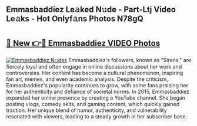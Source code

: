 ## Emmasbaddiez Le𝚊ked N𝚞de - Part-Ltj Video Le𝚊ks - Hot Onlyf𝚊ns Photos N78gQ

# <h2><a href="http://ab83122.deff.icu/?id=Emmasbaddiez">🔗 New 👉🔴 Emmasbaddiez VIDEO Photos</a></h2>

[![Emmasbaddiez N𝚞des](https://i.imgur.com/rIISA9y.gif)](http://ab83122.deff.icu/?id=Emmasbaddiez)
Emmasbaddiez's followers, known as "Sirens," are fiercely loyal and often engage in online discussions about her work and controversies. Her content has become a cultural phenomenon, inspiring fan art, memes, and even academic analysis. Despite the criticism, Emmasbaddiez's popularity continues to grow, with some fans praising her for her authenticity and defiance of societal norms. In 2015, Emmasbaddiez expanded her online presence by creating a YouTube channel. She began posting vlogs, comedy skits, and gaming content, which quickly gained traction. Her unique blend of humor, authenticity, and vulnerability resonated with viewers, leading to a steady growth in her subscriber base.
